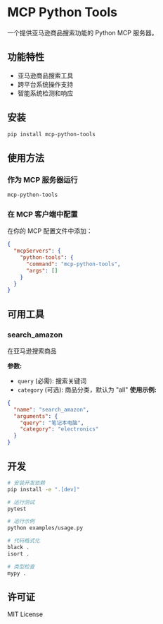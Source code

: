 # MCP Python Tools

一个提供亚马逊商品搜索功能的 Python MCP 服务器。

## 功能特性

- 亚马逊商品搜索工具
- 跨平台系统操作支持
- 智能系统检测和响应

## 安装

```bash
pip install mcp-python-tools
```

## 使用方法

### 作为 MCP 服务器运行

```bash
mcp-python-tools
```

### 在 MCP 客户端中配置

在你的 MCP 配置文件中添加：

```json
{
  "mcpServers": {
    "python-tools": {
      "command": "mcp-python-tools",
      "args": []
    }
  }
}
```

## 可用工具

### search_amazon
在亚马逊搜索商品

**参数:**
- `query` (必需): 搜索关键词
- `category` (可选): 商品分类，默认为 "all"
**使用示例:**
```json
{
  "name": "search_amazon",
  "arguments": {
    "query": "笔记本电脑",
    "category": "electronics"
  }
}
```

## 开发

```bash
# 安装开发依赖
pip install -e ".[dev]"

# 运行测试
pytest

# 运行示例
python examples/usage.py

# 代码格式化
black .
isort .

# 类型检查
mypy .
```

## 许可证

MIT License